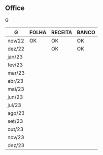 ## Office ##

G

|        G      |     FOLHA         |     RECEITA      |   BANCO  | 
| ------------- | ----------------- |----------------- | -------- |
|     nov/22    |         OK        |        OK        |    OK    |
|     dez/22    |                   |        OK        |    OK    |
|     jan/23    |         
|     fev/23    |         
|     mar/23    |
|     abr/23    |
|     mai/23    |
|     jun/23    |
|     jul/23    |
|     ago/23    |
|     set/23    |
|     out/23    |
|     nov/23    |
|     dez/23    |